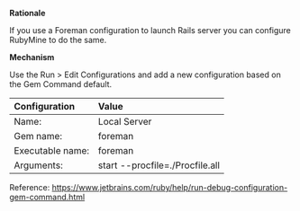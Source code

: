 **Rationale**

If you use a Foreman configuration to launch Rails server you can configure RubyMine to do the same. 

**Mechanism**

Use the Run > Edit Configurations and add a new configuration based on the Gem Command default.

| Configuration    | Value                           |
| :--------------- | :------------------------------ |
| Name:            | Local Server                    |
| Gem name:        | foreman                         |
| Executable name: | foreman                         |
| Arguments:       | start --procfile=./Procfile.all |

Reference: https://www.jetbrains.com/ruby/help/run-debug-configuration-gem-command.html